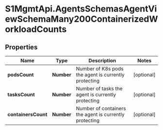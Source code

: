 # S1MgmtApi.AgentsSchemasAgentViewSchemaMany200ContainerizedWorkloadCounts

## Properties
Name | Type | Description | Notes
------------ | ------------- | ------------- | -------------
**podsCount** | **Number** | Number of K8s pods the agent is currently protecting | [optional] 
**tasksCount** | **Number** | Number of tasks the agent is currently protecting | [optional] 
**containersCount** | **Number** | Number of containers the agent is currently protecting | [optional] 


